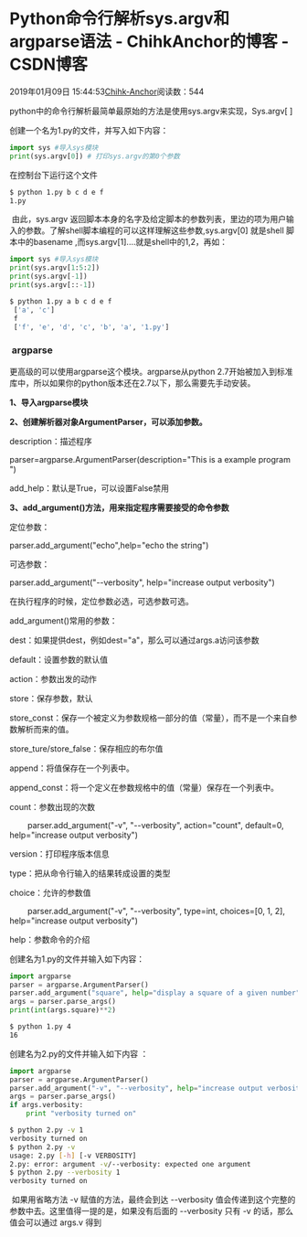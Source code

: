 # Python命令行解析sys.argv和argparse语法 - ChihkAnchor的博客 - CSDN博客





2019年01月09日 15:44:53[Chihk-Anchor](https://me.csdn.net/weixin_40871455)阅读数：544








python中的命令行解析最简单最原始的方法是使用sys.argv来实现，Sys.argv[ ]

创建一个名为1.py的文件，并写入如下内容：

```python
import sys #导入sys模块
print(sys.argv[0]) # 打印sys.argv的第0个参数
```

在控制台下运行这个文件

```bash
$ python 1.py b c d e f 
1.py
```

 由此，sys.argv 返回脚本本身的名字及给定脚本的参数列表，里边的项为用户输入的参数。了解shell脚本编程的可以这样理解这些参数,sys.argv[0] 就是shell 脚本中的basename ,而sys.argv[1]....就是shell中的$1,$2，再如：

```python
import sys #导入sys模块
print(sys.argv[1:5:2])
print(sys.argv[-1])
print(sys.argv[::-1])
```

```bash
$ python 1.py a b c d e f 
 ['a', 'c']
 f
 ['f', 'e', 'd', 'c', 'b', 'a', '1.py']
```

###  argparse

更高级的可以使用argparse这个模块。argparse从python 2.7开始被加入到标准库中，所以如果你的python版本还在2.7以下，那么需要先手动安装。

**1、导入argparse模块**

**2、创建解析器对象ArgumentParser，可以添加参数。**

description：描述程序

parser=argparse.ArgumentParser(description="This is a example program ")

add_help：默认是True，可以设置False禁用

**3、add_argument()方法，用来指定程序需要接受的命令参数**

定位参数：

parser.add_argument("echo",help="echo the string")

可选参数：

parser.add_argument("--verbosity", help="increase output verbosity")

在执行程序的时候，定位参数必选，可选参数可选。

add_argument()常用的参数：

dest：如果提供dest，例如dest="a"，那么可以通过args.a访问该参数

default：设置参数的默认值

action：参数出发的动作

store：保存参数，默认

store_const：保存一个被定义为参数规格一部分的值（常量），而不是一个来自参数解析而来的值。

store_ture/store_false：保存相应的布尔值

append：将值保存在一个列表中。

append_const：将一个定义在参数规格中的值（常量）保存在一个列表中。

count：参数出现的次数

        parser.add_argument("-v", "--verbosity", action="count", default=0, help="increase output verbosity")

version：打印程序版本信息

type：把从命令行输入的结果转成设置的类型

choice：允许的参数值

        parser.add_argument("-v", "--verbosity", type=int, choices=[0, 1, 2], help="increase output verbosity")

help：参数命令的介绍

创建名为1.py的文件并输入如下内容：

```python
import argparse
parser = argparse.ArgumentParser()
parser.add_argument("square", help="display a square of a given number")
args = parser.parse_args()
print(int(args.square)**2)
```

```bash
$ python 1.py 4
16
```

创建名为2.py的文件并输入如下内容 ：

```python
import argparse
parser = argparse.ArgumentParser()
parser.add_argument("-v", "--verbosity", help="increase output verbosity")
args = parser.parse_args()
if args.verbosity:
    print "verbosity turned on"
```

```bash
$ python 2.py -v 1
verbosity turned on
$ python 2.py -v
usage: 2.py [-h] [-v VERBOSITY]
2.py: error: argument -v/--verbosity: expected one argument
$ python 2.py --verbosity 1
verbosity turned on
```

 如果用省略方法 -v 赋值的方法，最终会到达 --verbosity 值会传递到这个完整的参数中去。这里值得一提的是，如果没有后面的 --verbosity 只有 -v 的话，那么值会可以通过 args.v 得到




